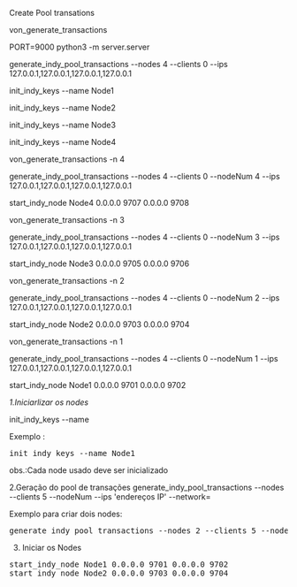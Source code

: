 Create Pool transations

von_generate_transactions

PORT=9000 python3 -m server.server

generate_indy_pool_transactions --nodes 4 --clients 0 --ips 127.0.0.1,127.0.0.1,127.0.0.1,127.0.0.1

init_indy_keys --name Node1

init_indy_keys --name Node2

init_indy_keys --name Node3

init_indy_keys --name Node4

von_generate_transactions -n 4

generate_indy_pool_transactions --nodes 4 --clients 0 --nodeNum 4 --ips 127.0.0.1,127.0.0.1,127.0.0.1,127.0.0.1

start_indy_node Node4 0.0.0.0 9707 0.0.0.0 9708


von_generate_transactions -n 3

generate_indy_pool_transactions --nodes 4 --clients 0 --nodeNum 3 --ips 127.0.0.1,127.0.0.1,127.0.0.1,127.0.0.1

start_indy_node Node3 0.0.0.0 9705 0.0.0.0 9706

von_generate_transactions -n 2

generate_indy_pool_transactions --nodes 4 --clients 0 --nodeNum 2 --ips 127.0.0.1,127.0.0.1,127.0.0.1,127.0.0.1

start_indy_node Node2 0.0.0.0 9703 0.0.0.0 9704


von_generate_transactions -n 1

generate_indy_pool_transactions --nodes 4 --clients 0 --nodeNum 1 --ips 127.0.0.1,127.0.0.1,127.0.0.1,127.0.0.1

start_indy_node Node1 0.0.0.0 9701 0.0.0.0 9702



*1.Iniciarlizar os nodes*

init_indy_keys --name <Nome do Node>

Exemplo :
<pre>
init_indy_keys --name Node1
</pre>
obs.:Cada node usado deve ser inicializado

2.Geração do pool de transações
generate_indy_pool_transactions --nodes <quantidade-de-nodes> --clients 5 --nodeNum <numero do node> --ips 'endereços IP' --network=<nome-da-rede>

Exemplo para criar dois nodes: 
<pre>
generate_indy_pool_transactions --nodes 2 --clients 5 --nodeNum 1 --ips '192.168.2.8,192.168.2.27' --network=sandbox
</pre>

3. Iniciar os Nodes
<pre>
start_indy_node Node1 0.0.0.0 9701 0.0.0.0 9702
start_indy_node Node2 0.0.0.0 9703 0.0.0.0 9704
</pre>
